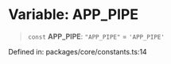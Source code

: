 # Variable: APP\_PIPE

> `const` **APP\_PIPE**: `"APP_PIPE"` = `'APP_PIPE'`

Defined in: packages/core/constants.ts:14
